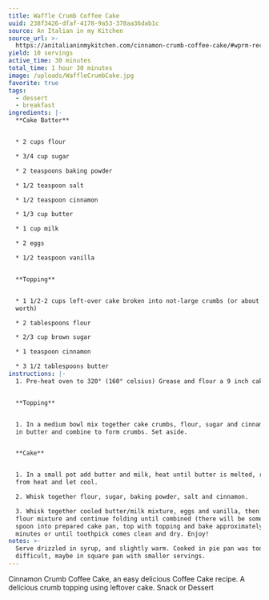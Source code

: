 ```yaml
---
title: Waffle Crumb Coffee Cake
uuid: 238f3426-dfaf-4178-9a53-378aa36dab1c
source: An Italian in my Kitchen
source_url: >-
  https://anitalianinmykitchen.com/cinnamon-crumb-coffee-cake/#wprm-recipe-container-14671
yield: 10 servings
active_time: 30 minutes
total_time: 1 hour 30 minutes
image: /uploads/WaffleCrumbCake.jpg
favorite: true
tags: 
  - dessert
  - breakfast
ingredients: |-
  **Cake Batter**


  * 2 cups flour

  * 3/4 cup sugar

  * 2 teaspoons baking powder

  * 1/2 teaspoon salt

  * 1/2 teaspoon cinnamon

  * 1/3 cup butter

  * 1 cup milk

  * 2 eggs

  * 1/2 teaspoon vanilla


  **Topping**


  * 1 1/2-2 cups left-over cake broken into not-large crumbs (or about 4 waffles
  worth)

  * 2 tablespoons flour

  * 2/3 cup brown sugar

  * 1 teaspoon cinnamon

  * 3 1/2 tablespoons butter
instructions: |-
  1. Pre-heat oven to 320° (160° celsius) Grease and flour a 9 inch cake pan.


  **Topping**


  1. In a medium bowl mix together cake crumbs, flour, sugar and cinnamon, cut
  in butter and combine to form crumbs. Set aside.


  **Cake**


  1. In a small pot add butter and milk, heat until butter is melted, remove
  from heat and let cool.

  2. Whisk together flour, sugar, baking powder, salt and cinnamon.

  3. Whisk together cooled butter/milk mixture, eggs and vanilla, then fold into
  flour mixture and continue folding until combined (there will be some lumps),
  spoon into prepared cake pan, top with topping and bake approximately 40-60
  minutes or until toothpick comes clean and dry. Enjoy!
notes: >-
  Serve drizzled in syrup, and slightly warm. Cooked in pie pan was too
  difficult, maybe in square pan with smaller servings.
---
```

Cinnamon Crumb Coffee Cake, an easy delicious Coffee Cake recipe. A delicious crumb topping using leftover cake. Snack or Dessert
